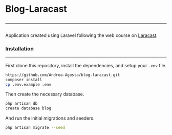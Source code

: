# Blog-Laracast <hr>

Application created using Laravel following the web course on [Laracast](https://laracasts.com/series/laravel-8-from-scratch).

### Installation <hr>
First clone this repository, install the dependencies, and setup your `.env` file.
```bash
https://github.com/Andrea-Agosta/blog-laracast.git
composer install
cp .env.example .env
```
Then create the necessary database.
```bash
php artisan db
create database blog
```

And run the initial migrations and seeders.
```bash
php artisan migrate --seed
```
